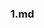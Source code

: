 ### 1.md

<!--

- 介绍

> React 是一个用于构建用户界面的 Javascript 库, 主要用于构建 UI,很多人认为 React 是 MVC 中的 v(视图),React 拥有较高的性嫩能,代码逻辑非常简单

- 特点

  - 声明式设计 React 采用声明范式,可以轻松描述应用

  - 高效 React 通过对 DOM 的模拟,最大限度的减少与 DOM 的交互

  - 灵活 React 可以与已知的库或库增加很好的配合

  - JSX 是 Javascript 语法的扩展,React 开发不一定使用 JSX

  - 组件: 通过 React 构建组件,使得代码更加容易得到服用,能够很好的应用在大项目的开发中

  - 单向响应的数据流, React 实现了单向响应的数据流,从而减少了重复代码,这也是为什么比传统数据绑定更加简单

* JSX

> 是一个看起来很像 XML 的 javascript 语法扩展

- 执行更快,因为在编译为 javascript 代码后进行了优化

- 类型安全,在编译过程中就能发现错误

- 使用 JSX 编写模板更加简单快速

* 语法 非 JSX 语法

```javascript
class HelloMessage extends React.Component {
  render() {
    return React.createElemenet('div', null, 'Hello', this.props.name);
  }
}
```

> JSX 语法

```jsx
class HelloMessage extends React.Component {
  render() {
    return <div>Hello {this.props.name}</div>;
  }
}
ReactDOM.render(<HelloMessage name="Taylor" />, mountNode);
```

> 上边代码通过

- React.createElemenet 创建一个虚拟的 DOM 节点组件,第一个参数标签,第二个配置

- this.props.name 来获取通过父组件传递的参数

- ReactDOM.render 方法将组件渲染到 html 中,挂载到真实的 DOM 节点中

> 除了通过 this.props 的方法获取父组件的值之外,每个组件中都有自己的状态,`state`,通过 this.state 的方法访问, 如果不是使用 ES6 的方法创建组件,使用 getinitialstate 的方法定义,是一个方法,通过该方法返回一个 state 对象,设置自己内部状态的值 使用 this.setState()方法,不能使用 this.state.name = 'test';的方法,因为内部有一种更新数据的算法

- 事件绑定

> 通过 this.fn.bind 对一个元素绑定事件

```javascript
class Test extends React.Component {
  constructor() {
    super();
    this.state = {};
    this.handerFn = this.handerFn.bind(this); // 在contructor中绑定this 之后,在使用时不需要再次绑定,对于在每一个使用该方法的元素节点来说,不用担心this的指向
  }
  handerFn() {
    console.log('test');
  }

  render() {
    return (
      <div>
        <button onClick={this.handerFn} />
        {/* 在使用事件绑定时, on + 事件类型(首字母大写),*/}
      </div>
    );
  }
}
```

- 原生 html 显示

> 因为在 React 中认为显示原生的 HTML 是不安全的, 所以一般情况下不使用原生 html 字符串使用,dangerouslySetInnerHMTL 的方法显示原生的 HTML,值为一个对象{{ __html: htmlString }},虽然这样使用可以显示原生的 html string, 但是会显示一个警告

> 在 React 中使用 Iframe 时,可使用`react-iframe`插件

```javascript
class HtmlComponent extends React.Component {
  constructor() {
    super();
    this.state = {
      html: '<h1>这是测试</h1>'
    };
  }
  render() {
    const { html } = this.state;
    return <div dangerouslySetInnerHMTL={{ __html: html }} />;
  }
}
```

- input, textarea 等输入框的值 不使用原生的 value,而是使用 defaultValue 来显示, 当一个标签中没有其他的值或者 children 时,使用只闭合标签, input ,textarea img, hr, br, 等单标签在使用时,必须要有自闭合标签

- React 中不能使用原生的 class , class 是一个关键字,使用`className`代替, tabindex 使用 `tabIndex`代替

 -->
